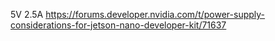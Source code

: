 5V 2.5A
https://forums.developer.nvidia.com/t/power-supply-considerations-for-jetson-nano-developer-kit/71637
